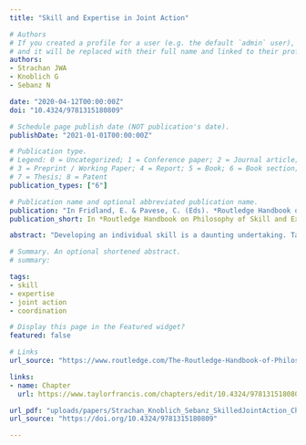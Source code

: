 ```yaml
---
title: "Skill and Expertise in Joint Action"

# Authors
# If you created a profile for a user (e.g. the default `admin` user), write the username (folder name) here 
# and it will be replaced with their full name and linked to their profile.
authors:
- Strachan JWA
- Knoblich G
- Sebanz N

date: "2020-04-12T00:00:00Z"
doi: "10.4324/9781315180809"

# Schedule page publish date (NOT publication's date).
publishDate: "2021-01-01T00:00:00Z"

# Publication type.
# Legend: 0 = Uncategorized; 1 = Conference paper; 2 = Journal article;
# 3 = Preprint / Working Paper; 4 = Report; 5 = Book; 6 = Book section;
# 7 = Thesis; 8 = Patent
publication_types: ["6"]

# Publication name and optional abbreviated publication name.
publication: "In Fridland, E. & Pavese, C. (Eds). *Routledge Handbook on Philosophy of Skill and Expertise*, Chapter 29"
publication_short: In *Routledge Handbook on Philosophy of Skill and Expertise*

abstract: "Developing an individual skill is a daunting undertaking. Take learning a musical instrument: when a person first picks up a guitar, she must learn the basic motor actions that will produce prescribed chords, how each string is supposed to sound and be tuned, and her own motoric constraints of what kinds of chords she can produce and the speed with which she can transition. Only then can she progress to adapting these to suit her own needs. Now imagine the guitarist wants to learn guitar so that she can play as part of a band, and this individual skill must transition to a joint skill where, in addition to learning the guitar she must also contend with the performance of her bandmates. Now, as well as producing her own music she must also anticipate and adapt to production features that are outside of her control. This chapter focuses on two questions related to skilled joint action. The first question is what are the mechanisms that allow people to perform skilled joint actions. The second question is how context affects skilled joint action, such as whether coordination occurs in the course of a cooperative or competitive interaction. In addressing these questions, we draw on studies from a wide range of skilled joint actions, including music, sports, and dance, as well as on more basic coordination tasks designed to investigate fundamental mechanisms of coordination. While acquiring specific joint actions--like dancing tango or playing in a string quartet--may entail challenges that are unique to a specific domain, there are also general principles of skilled joint action performance. Such principles can not only be derived from studies on 'experts' who have been trained to perform joint actions in particular domains; rather, any typical human being can to some extent be considered a joint action expert, given our life-long engagement in joint actions such as handshakes, object transfers, and conversations."

# Summary. An optional shortened abstract.
# summary: 

tags: 
- skill
- expertise 
- joint action
- coordination

# Display this page in the Featured widget?
featured: false

# Links
url_source: "https://www.routledge.com/The-Routledge-Handbook-of-Philosophy-of-Skill-and-Expertise/Fridland-Pavese/p/book/9781138744776"

links: 
- name: Chapter
  url: https://www.taylorfrancis.com/chapters/edit/10.4324/9781315180809-36/skill-expertise-joint-action-james-strachan-g%C3%BCnther-knoblich-natalie-sebanz?context=ubx&refId=2da5e5bd-5edf-4f1c-9481-679efa25be92

url_pdf: "uploads/papers/Strachan_Knoblich_Sebanz_SkilledJointAction_Chapter.pdf"
url_source: "https://doi.org/10.4324/9781315180809"

---
```



